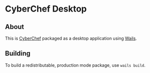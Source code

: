 # CyberChef Desktop

## About

This is [CyberChef](https://github.com/gchq/CyberChef) packaged as a desktop application using [Wails](https://wails.io/).

## Building

To build a redistributable, production mode package, use `wails build`.
